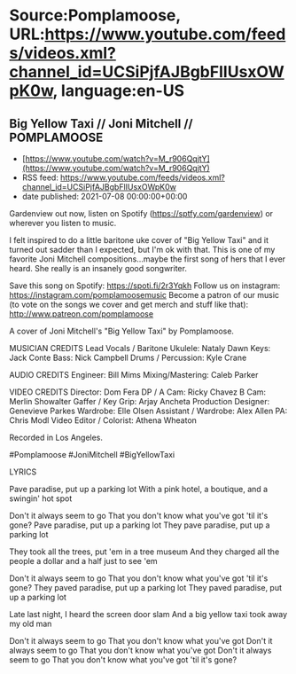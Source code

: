 # Source:Pomplamoose, URL:https://www.youtube.com/feeds/videos.xml?channel_id=UCSiPjfAJBgbFlIUsxOWpK0w, language:en-US

## Big Yellow Taxi // Joni Mitchell // POMPLAMOOSE
 - [https://www.youtube.com/watch?v=M_r906QqjtY](https://www.youtube.com/watch?v=M_r906QqjtY)
 - RSS feed: https://www.youtube.com/feeds/videos.xml?channel_id=UCSiPjfAJBgbFlIUsxOWpK0w
 - date published: 2021-07-08 00:00:00+00:00

Gardenview out now, listen on Spotify (https://sptfy.com/gardenview) or wherever you listen to music.

 I felt inspired to do a little baritone uke cover of "Big Yellow Taxi" and it turned out sadder than I expected, but I'm ok with that. This is one of my favorite Joni Mitchell compositions...maybe the first song of hers that I ever heard. She really is an insanely good songwriter.

Save this song on Spotify: https://spoti.fi/2r3Yqkh
Follow us on instagram: https://instagram.com/pomplamoosemusic
Become a patron of our music (to vote on the songs we cover and get merch and stuff like that): http://www.patreon.com/pomplamoose

A cover of Joni Mitchell's "Big Yellow Taxi" by Pomplamoose.

MUSICIAN CREDITS
Lead Vocals / Baritone Ukulele: Nataly Dawn
Keys: Jack Conte
Bass: Nick Campbell
Drums / Percussion: Kyle Crane

AUDIO CREDITS
Engineer: Bill Mims
Mixing/Mastering: Caleb Parker

VIDEO CREDITS
Director: Dom Fera
DP / A Cam: Ricky Chavez
B Cam: Merlin Showalter
Gaffer / Key Grip: Arjay Ancheta
Production Designer: Genevieve Parkes
Wardrobe: Elle Olsen
Assistant / Wardrobe: Alex Allen
PA: Chris Modl
Video Editor / Colorist: Athena Wheaton

Recorded in Los Angeles.

#Pomplamoose #JoniMitchell #BigYellowTaxi

LYRICS

Pave paradise, put up a parking lot
With a pink hotel, a boutique, and a swingin' hot spot

Don't it always seem to go
That you don't know what you've got 'til it's gone?
Pave paradise, put up a parking lot
They pave paradise, put up a parking lot

They took all the trees, put 'em in a tree museum
And they charged all the people a dollar and a half just to see 'em

Don't it always seem to go
That you don't know what you've got 'til it's gone?
They paved paradise, ​put up a parking lot
They paved paradise, ​put up a parking lot

Late last night, I heard the screen door slam
And a big yellow taxi took away my old man

Don't it always seem to go
That you don't know what you've got
Don't it always seem to go
That you don't know what you've got
Don't it always seem to go
That you don't know what you've got 'til it's gone?

